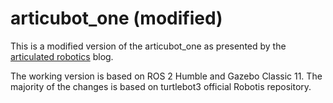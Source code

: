 # articubot_one (modified)

This is a modified version of the articubot_one as presented by the [articulated robotics](https://articulatedrobotics.xyz/) blog.

The working version is based on ROS 2 Humble and Gazebo Classic 11. The majority of the changes is based on turtlebot3 official Robotis repository. 
